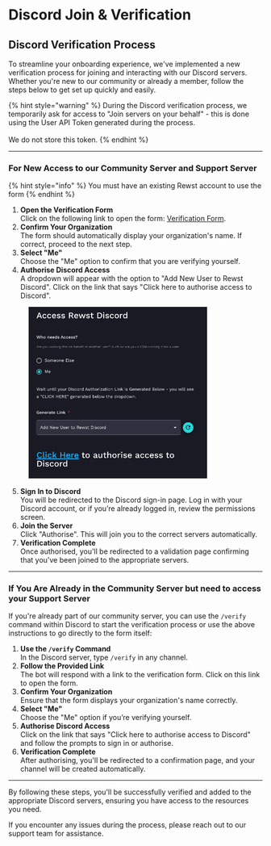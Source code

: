 # Discord Join & Verification

## Discord Verification Process

To streamline your onboarding experience, we've implemented a new verification process for joining and interacting with our Discord servers. Whether you're new to our community or already a member, follow the steps below to get set up quickly and easily.

{% hint style="warning" %}
During the Discord verification process, we temporarily ask for access to "Join servers on your behalf" - this is done using the User API Token generated during the process. \
\
We do not store this token.
{% endhint %}

***

### For New Access to our Community Server and Support Server

{% hint style="info" %}
You must have an existing Rewst account to use the form
{% endhint %}

1. **Open the Verification Form**\
   Click on the following link to open the form: [Verification Form](https://app.rewst.io/form/018f86cc-6a94-7965-b90f-a0daae9178cc).
2. **Confirm Your Organization**\
   The form should automatically display your organization's name. If correct, proceed to the next step.
3. **Select "Me"**\
   Choose the "Me" option to confirm that you are verifying yourself.
4. **Authorise Discord Access**\
   A dropdown will appear with the option to "Add New User to Rewst Discord". Click on the link that says "Click here to authorise access to Discord".

<figure><img src="../../.gitbook/assets/image (29).png" alt="" width="354"><figcaption></figcaption></figure>

5. **Sign In to Discord**\
   You will be redirected to the Discord sign-in page. Log in with your Discord account, or if you’re already logged in, review the permissions screen.
6. **Join the Server**\
   Click "Authorise". This will join you to the correct servers automatically.
7. **Verification Complete**\
   Once authorised, you'll be redirected to a validation page confirming that you've been joined to the appropriate servers.

***

### If You Are Already in the Community Server but need to access your Support Server

If you're already part of our community server, you can use the `/verify` command within Discord to start the verification process or use the above instructions to go directly to the form itself:

1. **Use the `/verify` Command**\
   In the Discord server, type `/verify` in any channel.
2. **Follow the Provided Link**\
   The bot will respond with a link to the verification form. Click on this link to open the form.
3. **Confirm Your Organization**\
   Ensure that the form displays your organization's name correctly.
4. **Select "Me"**\
   Choose the "Me" option if you’re verifying yourself.
5. **Authorise Discord Access**\
   Click on the link that says "Click here to authorise access to Discord" and follow the prompts to sign in or authorise.
6. **Verification Complete**\
   After authorising, you'll be redirected to a confirmation page, and your channel will be created automatically.

***

By following these steps, you'll be successfully verified and added to the appropriate Discord servers, ensuring you have access to the resources you need.

If you encounter any issues during the process, please reach out to our support team for assistance.
